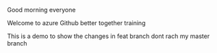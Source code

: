 Good morning everyone 

Welcome to azure Github better together training 

  This is a demo to show  the changes in feat branch dont rach my master branch 
